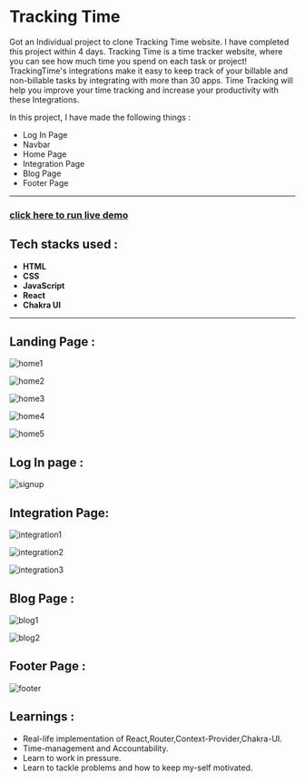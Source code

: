 # Tracking Time
Got an Individual project to clone Tracking Time website. I have completed this project within 4 days.
Tracking Time is a time tracker website, where you can see how much time you spend on each task or project! TrackingTime's integrations make it easy to keep track of your billable and non-billable tasks by integrating with more than 30 apps. Time Tracking will help you improve your time tracking and increase your productivity with these Integrations.

In this project, I have made the following things :
 - Log In Page
 - Navbar
 - Home Page
 - Integration Page
 - Blog Page
 - Footer Page

---

### [click here to run live demo](https://aesthetic-tartufo-d0e8be.netlify.app/)

## Tech stacks used :
* **HTML**
* **CSS**
* **JavaScript**
* **React**
* **Chakra UI**

***
## Landing Page :

![home1](ReadMeImages/Home1.png)

![home2](ReadMeImages/Home2.png)

![home3](ReadMeImages/Home3.png)

![home4](ReadMeImages/Home4.png)

![home5](ReadMeImages/Home5.png)


## Log In page :

![signup](ReadMeImages/Login.png)

## Integration Page:

![integration1](ReadMeImages/Int1.png)

![integration2](ReadMeImages/Int2.png)

![integration3](ReadMeImages/Int3.png)


## Blog Page : 

![blog1](ReadMeImages/Blog1.png)

![blog2](ReadMeImages/Blog2.png)


## Footer Page :

![footer](ReadMeImages/Footer.png)

## Learnings :
- Real-life implementation of React,Router,Context-Provider,Chakra-UI.
- Time-management and Accountability.
- Learn to work in pressure.
- Learn to tackle problems and how to keep my-self motivated.














